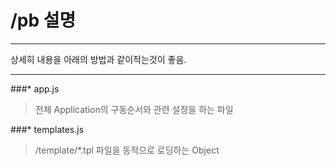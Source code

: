 /pb 설명
============

___

상세히 내용을 아래의 방법과 같이적는것이 좋음.
___


###* app.js
> 전체 Application의 구동순서와 관련 설정을 하는 파일

###* templates.js
> /template/*.tpl 파일을 동적으로 로딩하는 Object  

